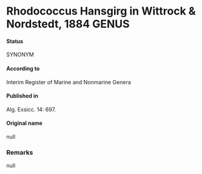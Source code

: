 # Rhodococcus Hansgirg in Wittrock & Nordstedt, 1884 GENUS

#### Status
SYNONYM

#### According to
Interim Register of Marine and Nonmarine Genera

#### Published in
Alg. Exsicc. 14: 697.

#### Original name
null

### Remarks
null